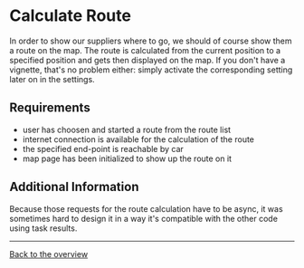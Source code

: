 # Calculate Route

In order to show our suppliers where to go, we should of course show them a route on the map. The route is calculated from the current position to a specified position and gets then displayed on the map.
If you don't have a vignette, that's no problem either: simply activate the corresponding setting later on in the settings.

## Requirements

- user has choosen and started a route from the route list
- internet connection is available for the calculation of the route
- the specified end-point is reachable by car
- map page has been initialized to show up the route on it

## Additional Information

Because those requests for the route calculation have to be async, it was sometimes hard to design it in a way it's compatible with the other code using task results.

---

[Back to the overview](./Index.md)
